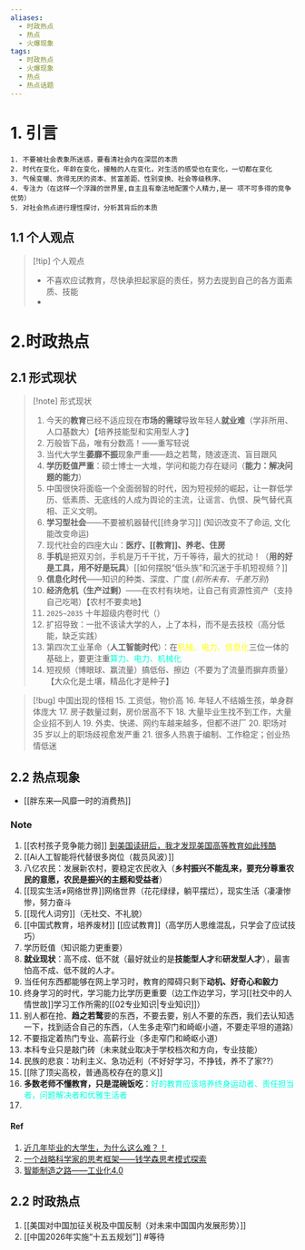 ```yaml
---
aliases:
  - 时政热点
  - 热点
  - 火爆现象
tags:
  - 时政热点
  - 火爆现象
  - 热点
  - 热点话题
---
```


# 1. 引言
```ad-warning
1. 不要被社会表象所迷惑，要看清社会内在深层的本质
2. 时代在变化，年龄在变化，接触的人在变化，对生活的感受也在变化，一切都在变化
3. 气候变暖、贪得无厌的资本、贫富差距、性别变换、社会等级秩序、
4. 专注力（在这样一个浮躁的世界里,自主且有章法地配置个人精力,是一 项不可多得的竞争优势）
5. 对社会热点进行理性探讨，分析其背后的本质

```
## 1.1 个人观点
> [!tip] 个人观点 
> - 不喜欢应试教育，尽快承担起家庭的责任，努力去提到自己的各方面素质、技能
> - 
# 2.时政热点
## 2.1 形式现状
> [!note] 形式现状
> 1. 今天的**教育**已经不适应现在**市场的需球**导致年轻人**就业难**（学非所用、人口基数大）【培养技能型和实用型人才】
> 2. 万般皆下品，唯有分数高！——重写轻说
> 3. 当代大学生**萎靡不振**现象严重——趋之若鹜，随波逐流、盲目跟风
> 4. **学历贬值严重**：硕士博士一大堆，学问和能力存在疑问（**能力：解决问题的能力**）
> 5. 中国很快将面临一个全面弱智的时代，因为短视频的崛起，让一群低学历、低素质、无底线的人成为舆论的主流，让谣言、仇恨、戾气替代真相、正义文明。
> 6. **学习型社会**——不要被机器替代[[终身学习]] (知识改变不了命运, 文化能改变命运)
> 7. 现代社会的四座大山：**医疗、[[教育]]、养老、住房**
> 8. **手机**是把双刃剑，手机是万千干扰，万千等待，最大的扰动！（**用的好是工具，用不好是玩具**）[[如何摆脱“低头族”和沉迷于手机短视频？]]
> 9. **信息化时代**——知识的种类、深度、广度 (*前所未有、千差万别*)
> 10. **经济危机（生产过剩）**——在农村有块地，让自己有资源性资产（支持自己吃喝）【农村不要卖地】
> 11. `2025~2035` 十年超级内卷时代（）
> 12. 扩招导致：一批不该读大学的人，上了本科，而不是去技校（高分低能，缺乏实践）
> 13. 第四次工业革命（**人工智能时代**）：在<font color="#ffff00">机械、电力、信息化</font>三位一体的基础上，要更注重<font color="#00ffdc">算力、电力、机械化</font>
> 14. 短视频（博眼球、赢流量）搞低俗、擦边（不要为了流量而摒弃质量）【大众化是土壤，精品化才是种子】

> [!bug] 中国出现的怪相
> 15. 工资低，物价高
> 16. 年轻人不结婚生孩，单身群体庞大
> 17. 房子数量过剩，房价居高不下
> 18. 大量毕业生找不到工作，大量企业招不到人
> 19. 外卖、快递、网约车越来越多，但都不进厂
> 20. 职场对 35 岁以上的职场歧视愈发严重
> 21. 很多人热衷于编制、工作稳定；创业热情低迷

## 2.2 热点现象
- [[胖东来—风靡一时的消费热]]
### Note
1. [[农村孩子竞争能力弱]] [到美国读研后，我才发现美国高等教育如此残酷](https://mp.weixin.qq.com/s/UVJhLsZWmjNpaKv53v7Z2A)
2. [[Ai人工智能将代替很多岗位（裁员风波）]]
3. 八亿农民：发展新农村，要稳定农民收入（**乡村振兴不能乱来，要充分尊重农民的意愿，农民是振兴的主题和受益者**）
4. [[现实生活≠网络世界]]网络世界（花花绿绿，躺平摆烂），现实生活（凄凄惨惨，努力奋斗
5.  [[现代人词穷]]（无社交、不礼貌）
6. [[中国式教育，培养废材]] [[应试教育]]（高学历人思维混乱，只学会了应试技巧）
7. 学历贬值（知识能力更重要）
8. **就业现状**：高不成、低不就（最好就业的是**技能型人才**和**研发型人才**），最害怕高不成、低不就的人才。
9. 当任何东西都能够在网上学习时，教育的障碍只剩下**动机、好奇心和毅力**
10. 终身学习的时代，学习能力比学历更重要（边工作边学习，学习[[社交中的人情世故]]学习工作所需的[[02专业知识|专业知识]]）
11. 别人都在抢、**趋之若鹜**要的东西，不要去要，别人不要的东西，我们去认知选一下，找到适合自己的东西，（人生多走窄门和崎岖小道，不要走平坦的道路）
12. 不要指定着热门专业、高薪行业（多走窄门和崎岖小道）
13. 本科专业只是敲门砖（未来就业取决于学校档次和方向，专业技能）
14. 民族的悲哀：功利主义、急功近利（不好好学习，不挣钱，养不了家??）
15. [[除了顶尖高校，普通高校存在的意义]]
16. **多数老师不懂教育，只是混碗饭吃**：<font color="#00ffdc">好的教育应该培养终身运动者、责任担当者，问题解决者和优雅生活者</font>
17. 
#### Ref
1. [近几年毕业的大学生，为什么这么难？！](https://mp.weixin.qq.com/s/Zcs7Ub3btWe_rREE541VAQ)
2. [一个战略科学家的思考框架——钱学森思考模式探索](https://mp.weixin.qq.com/s/_6tUphh8OuaJKfv2O-5Fog)
3. [智能制造之路——工业化4.0](https://mp.weixin.qq.com/s/LZYchdP_9rmNg_aY4iIhCQ)
## 2.2 时政热点
1. [[美国对中国加征关税及中国反制（对未来中国国内发展形势）]]
2. [[中国2026年实施“十五五规划”]] #等待